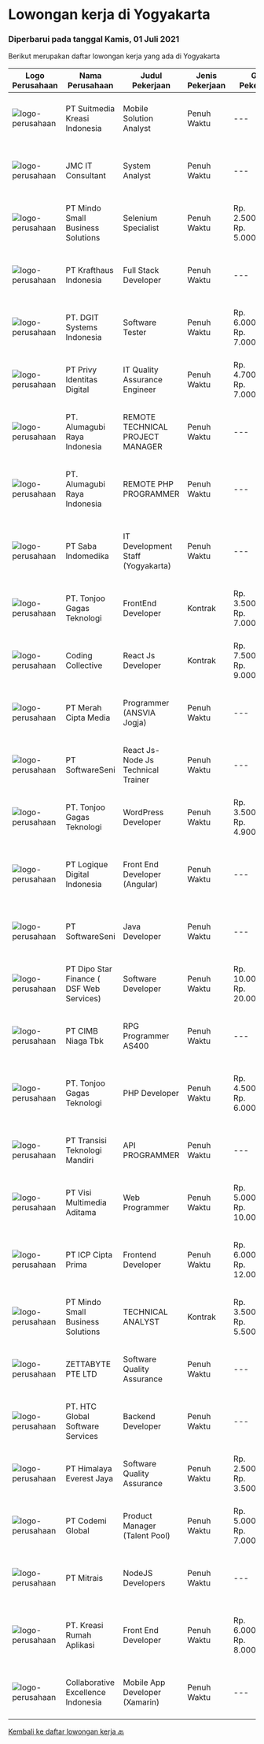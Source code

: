 
  # Lowongan kerja di Yogyakarta

  ### Diperbarui pada tanggal Kamis, 01 Juli 2021

  Berikut merupakan daftar lowongan kerja yang ada di Yogyakarta

  |Logo Perusahaan | Nama Perusahaan | Judul Pekerjaan | Jenis Pekerjaan | Gaji Pekerjaan | Lokasi | Deskripsi | Tanggal diunggah | Pranala |
  | -------------- | --------------- | --------------- | --------- | --------- | -------------- | ------- | ----------- | ----------- |
  |![logo-perusahaan](https://image-service-cdn.seek.com.au/d1d6d9e7af7147dee7b7111b97e67641fcf252e0/ee4dce1061f3f616224767ad58cb2fc751b8d2dc)|PT Suitmedia Kreasi Indonesia|Mobile Solution Analyst|Penuh Waktu|---|Jakarta Raya|Role: You will analyze, design, and deliver high-quality mobile applications. Responsibilities: Conduct research to understand what clients need and...|Rabu, 30 Juni 2021|https://www.jobstreet.co.id/id/job/mobile-solution-analyst-3568635?token=0~17572cc4-71ba-49bf-abbc-fea5eed6888e&sectionRank=1&jobId=jobstreet-id-job-3568635|
|![logo-perusahaan](https://image-service-cdn.seek.com.au/a2204a6f248fedfcfbb4d393e68e7d11a2931c9a/ee4dce1061f3f616224767ad58cb2fc751b8d2dc)|JMC IT Consultant|System Analyst|Penuh Waktu|---|Bantul|Greetings!We are growing IT Consultant that focused on E-Gov industry. Within 12 years, we are already helping more than 300 IT development in...|Rabu, 30 Juni 2021|https://www.jobstreet.co.id/id/job/system-analyst-3562209?token=0~17572cc4-71ba-49bf-abbc-fea5eed6888e&sectionRank=2&jobId=jobstreet-id-job-3562209|
|![logo-perusahaan](https://image-service-cdn.seek.com.au/bd9c5207a79d42ed096a1b2bad14bef66654f2f2/ee4dce1061f3f616224767ad58cb2fc751b8d2dc)|PT Mindo Small Business Solutions|Selenium Specialist|Penuh Waktu|Rp. 2.500.000-Rp. 5.000.000|Yogyakarta|We are currently looking for Selenium Specialist Staff for our Yogyakarta office. As part of Mindo's Property Operations &amp; Enhancement team, you...|Rabu, 30 Juni 2021|https://www.jobstreet.co.id/id/job/selenium-specialist-3561440?token=0~17572cc4-71ba-49bf-abbc-fea5eed6888e&sectionRank=3&jobId=jobstreet-id-job-3561440|
|![logo-perusahaan](https://image-service-cdn.seek.com.au/bef45686e3919076089a028d297160d83ed7cc14/ee4dce1061f3f616224767ad58cb2fc751b8d2dc)|PT Krafthaus Indonesia|Full Stack Developer|Penuh Waktu|---|Yogyakarta|We are looking for a Full-stack Software Developer for https://paperlust.co/ to build and maintain functional web pages and applications.As a Full...|Rabu, 30 Juni 2021|https://www.jobstreet.co.id/id/job/full-stack-developer-3556505?token=0~17572cc4-71ba-49bf-abbc-fea5eed6888e&sectionRank=4&jobId=jobstreet-id-job-3556505|
|![logo-perusahaan](https://image-service-cdn.seek.com.au/e93bc75036be941b9c3ff3a55670cb236457b0c4/ee4dce1061f3f616224767ad58cb2fc751b8d2dc)|PT. DGIT Systems Indonesia|Software Tester|Penuh Waktu|Rp. 6.000.000-Rp. 7.000.000|Bali|We believe work should be a fun development journey but the challenging one! Our great teams will support you to achieve that and delivering great...|Senin, 28 Juni 2021|https://www.jobstreet.co.id/id/job/software-tester-3566840?token=0~17572cc4-71ba-49bf-abbc-fea5eed6888e&sectionRank=5&jobId=jobstreet-id-job-3566840|
|![logo-perusahaan](https://image-service-cdn.seek.com.au/1ce07e920cd3ef33658542630cd2b0dbfe789bee/ee4dce1061f3f616224767ad58cb2fc751b8d2dc)|PT Privy Identitas Digital|IT Quality Assurance Engineer|Penuh Waktu|Rp. 4.700.000-Rp. 7.000.000|Yogyakarta|Jobdescription: Responsible for testing changes and upgrades to business applications with the aim of detecting any problems with the application....|Rabu, 30 Juni 2021|https://www.jobstreet.co.id/id/job/it-quality-assurance-engineer-3561292?token=0~17572cc4-71ba-49bf-abbc-fea5eed6888e&sectionRank=6&jobId=jobstreet-id-job-3561292|
|![logo-perusahaan](https://image-service-cdn.seek.com.au/9328c57511f92a9f992df30ec9addcc1f6a62e42/ee4dce1061f3f616224767ad58cb2fc751b8d2dc)|PT. Alumagubi Raya Indonesia|REMOTE TECHNICAL PROJECT MANAGER|Penuh Waktu|---|Yogyakarta|Job Descriptions: Work directly with clients and development teams Provide planning &amp; resource scheduling. This will include tracking the team...|Selasa, 29 Juni 2021|https://www.jobstreet.co.id/id/job/remote-technical-project-manager-3568131?token=0~17572cc4-71ba-49bf-abbc-fea5eed6888e&sectionRank=7&jobId=jobstreet-id-job-3568131|
|![logo-perusahaan](https://image-service-cdn.seek.com.au/9328c57511f92a9f992df30ec9addcc1f6a62e42/ee4dce1061f3f616224767ad58cb2fc751b8d2dc)|PT. Alumagubi Raya Indonesia|REMOTE PHP PROGRAMMER|Penuh Waktu|---|Yogyakarta|REMOTE PHP PROGRAMMER DESKRIPSI PEKERJAAN          Develop, test, debug, and deploy web applications. Develop appropriate code structures to solve...|Selasa, 29 Juni 2021|https://www.jobstreet.co.id/id/job/remote-php-programmer-3568049?token=0~17572cc4-71ba-49bf-abbc-fea5eed6888e&sectionRank=8&jobId=jobstreet-id-job-3568049|
|![logo-perusahaan](https://image-service-cdn.seek.com.au/fd4e0e8b1c4e3845b01f36c504d8073041e3b470/ee4dce1061f3f616224767ad58cb2fc751b8d2dc)|PT Saba Indomedika|IT Development Staff (Yogyakarta)|Penuh Waktu|---|Yogyakarta|Deskripsi Pekerjaan Membuat program untuk kebutuhan perusahaan khususnya aplikasi Finance Memformulasikan spesifikasi program dan basic prototypes...|Minggu, 27 Juni 2021|https://www.jobstreet.co.id/id/job/it-development-staff-yogyakarta-3560234?token=0~17572cc4-71ba-49bf-abbc-fea5eed6888e&sectionRank=9&jobId=jobstreet-id-job-3560234|
|![logo-perusahaan](https://image-service-cdn.seek.com.au/a083bcf6cafe02d372853a92180973ccc0b39376/ee4dce1061f3f616224767ad58cb2fc751b8d2dc)|PT. Tonjoo Gagas Teknologi|FrontEnd Developer|Kontrak|Rp. 3.500.000-Rp. 7.000.000|Sleman|✔ Kualifikasi: Minimal pendidikan Diploma (D3) / Sarjana (S1) Minimal Pengalaman 2 tahun di bidang Front-End Developer Menguasai secara tuntas: HTML,...|Rabu, 30 Juni 2021|https://www.jobstreet.co.id/id/job/frontend-developer-3556141?token=0~17572cc4-71ba-49bf-abbc-fea5eed6888e&sectionRank=10&jobId=jobstreet-id-job-3556141|
|![logo-perusahaan](https://image-service-cdn.seek.com.au/173d90a4796b9060b32d48ba09d1cc3a5bacc8b1/ee4dce1061f3f616224767ad58cb2fc751b8d2dc)|Coding Collective|React Js Developer|Kontrak|Rp. 7.500.000-Rp. 9.000.000|Jakarta Raya|Requirements: Experience in React Js, Node Js (Knowledge in Typescript is a plus). Expertise in Object-Oriented Programming and Web Service (RESTfull...|Rabu, 30 Juni 2021|https://www.jobstreet.co.id/id/job/react-js-developer-3568852?token=0~17572cc4-71ba-49bf-abbc-fea5eed6888e&sectionRank=11&jobId=jobstreet-id-job-3568852|
|![logo-perusahaan](https://image-service-cdn.seek.com.au/e1dd4270f52ae8e7b91b7ebc9c6012883f212cfe/ee4dce1061f3f616224767ad58cb2fc751b8d2dc)|PT Merah Cipta Media|Programmer (ANSVIA Jogja)|Penuh Waktu|---|Yogyakarta|Bachelor Degree from Computer Science, Information Technology, or other related majors Minimal 2 years’ experience as a web programmer ( JAVA )...|Rabu, 30 Juni 2021|https://www.jobstreet.co.id/id/job/programmer-ansvia-jogja-3557180?token=0~17572cc4-71ba-49bf-abbc-fea5eed6888e&sectionRank=12&jobId=jobstreet-id-job-3557180|
|![logo-perusahaan](https://image-service-cdn.seek.com.au/c05a3e3e627c08dd9cbb310c1a48f4a5a42787b6/ee4dce1061f3f616224767ad58cb2fc751b8d2dc)|PT SoftwareSeni|React Js-Node Js Technical Trainer|Penuh Waktu|---|Yogyakarta|SoftwareSeni is a Software Development Company based in Yogyakarta &amp; Sydney, Australia. We have been designing and developing phone apps,...|Selasa, 29 Juni 2021|https://www.jobstreet.co.id/id/job/react-js-node-js-technical-trainer-3567977?token=0~17572cc4-71ba-49bf-abbc-fea5eed6888e&sectionRank=13&jobId=jobstreet-id-job-3567977|
|![logo-perusahaan](https://image-service-cdn.seek.com.au/a083bcf6cafe02d372853a92180973ccc0b39376/ee4dce1061f3f616224767ad58cb2fc751b8d2dc)|PT. Tonjoo Gagas Teknologi|WordPress Developer|Penuh Waktu|Rp. 3.500.000-Rp. 4.900.000|Sleman|✔ Requirement: Minimal pendidikan Diploma (D3) / Sarjana (S1) Menguasai HTML, CSS, dan JS Menguasai PHP Menguasai dasar Wordpress Development...|Rabu, 30 Juni 2021|https://www.jobstreet.co.id/id/job/wordpress-developer-3556140?token=0~17572cc4-71ba-49bf-abbc-fea5eed6888e&sectionRank=14&jobId=jobstreet-id-job-3556140|
|![logo-perusahaan](https://image-service-cdn.seek.com.au/c7afa992dbb3df981b5d1f490d0e6bbed02c8faf/ee4dce1061f3f616224767ad58cb2fc751b8d2dc)|PT Logique Digital Indonesia|Front End Developer (Angular)|Penuh Waktu|---|Jakarta Raya|Deskripsi Pekerjaan: Merancang dan mengembangkan user interface menggunakan angularJS Mengembangkan fungsi (code) yang efisien, reusable, testable dan...|Selasa, 29 Juni 2021|https://www.jobstreet.co.id/id/job/front-end-developer-angular-3568117?token=0~17572cc4-71ba-49bf-abbc-fea5eed6888e&sectionRank=15&jobId=jobstreet-id-job-3568117|
|![logo-perusahaan](https://image-service-cdn.seek.com.au/c05a3e3e627c08dd9cbb310c1a48f4a5a42787b6/ee4dce1061f3f616224767ad58cb2fc751b8d2dc)|PT SoftwareSeni|Java Developer|Penuh Waktu|---|Yogyakarta|SoftwareSeni is a Software Development Company based in Yogyakarta &amp; Sydney, Australia. We have been designing and developing phone apps,...|Selasa, 29 Juni 2021|https://www.jobstreet.co.id/id/job/java-developer-3555281?token=0~17572cc4-71ba-49bf-abbc-fea5eed6888e&sectionRank=16&jobId=jobstreet-id-job-3555281|
|![logo-perusahaan](https://us.123rf.com/450wm/pavelstasevich/pavelstasevich1811/pavelstasevich181101027/112815900-stock-vector-no-image-available-icon-flat-vector.jpg?ver=6)|PT Dipo Star Finance ( DSF Web Services)|Software Developer|Penuh Waktu|Rp. 10.000.000-Rp. 20.000.000|Jakarta Pusat|Job Description Collaborate with cross-functional teams (Sales, Marketing, Hardware, Product, Mobile, DevOps, UX, Data Science, Data Engineering, QA,...|Selasa, 29 Juni 2021|https://www.jobstreet.co.id/id/job/software-developer-3555155?token=0~17572cc4-71ba-49bf-abbc-fea5eed6888e&sectionRank=17&jobId=jobstreet-id-job-3555155|
|![logo-perusahaan](https://image-service-cdn.seek.com.au/2c6f6f12cb15b08239744ca7630b97fee07e84ce/ee4dce1061f3f616224767ad58cb2fc751b8d2dc)|PT CIMB Niaga Tbk|RPG Programmer AS400|Penuh Waktu|---|Jakarta Raya|Job Description: Create new program and modification as required by business unit Prepare system solution on root cause as preventive action Create...|Minggu, 27 Juni 2021|https://www.jobstreet.co.id/id/job/rpg-programmer-as400-3559775?token=0~17572cc4-71ba-49bf-abbc-fea5eed6888e&sectionRank=18&jobId=jobstreet-id-job-3559775|
|![logo-perusahaan](https://image-service-cdn.seek.com.au/a083bcf6cafe02d372853a92180973ccc0b39376/ee4dce1061f3f616224767ad58cb2fc751b8d2dc)|PT. Tonjoo Gagas Teknologi|PHP Developer|Penuh Waktu|Rp. 4.500.000-Rp. 6.000.000|Yogyakarta|✔ Requirement Mempunyai pengalaman sebagai PHP DEV minimal 2 tahun. Menguasai Wordpress dan Laravel menjadi nilai plus serta jika belum bisa, bersedia...|Rabu, 30 Juni 2021|https://www.jobstreet.co.id/id/job/php-developer-3561676?token=0~17572cc4-71ba-49bf-abbc-fea5eed6888e&sectionRank=19&jobId=jobstreet-id-job-3561676|
|![logo-perusahaan](https://image-service-cdn.seek.com.au/b282dd8b9ab3571cdc718527a8470c39dde8a380/ee4dce1061f3f616224767ad58cb2fc751b8d2dc)|PT Transisi Teknologi Mandiri|API PROGRAMMER|Penuh Waktu|---|Sleman|Kualifikasi: Kandidat memiliki kemampuan komunikasi dan interpersonal yang baik (manners before knowledge) Kandidat memiliki pengalaman minimal 1...|Minggu, 27 Juni 2021|https://www.jobstreet.co.id/id/job/api-programmer-3559861?token=0~17572cc4-71ba-49bf-abbc-fea5eed6888e&sectionRank=20&jobId=jobstreet-id-job-3559861|
|![logo-perusahaan](https://image-service-cdn.seek.com.au/b8528c389ba1b59ec14f571684d5a518b5b2a7b1/ee4dce1061f3f616224767ad58cb2fc751b8d2dc)|PT Visi Multimedia Aditama|Web Programmer|Penuh Waktu|Rp. 5.000.000-Rp. 10.000.000|Bali|Requirements: Candidate must possess at least a Diploma, Bachelor's Degree, Art/ Design/ Creative Multimedia, Computer Science/Information Technology,...|Selasa, 29 Juni 2021|https://www.jobstreet.co.id/id/job/web-programmer-3568086?token=0~17572cc4-71ba-49bf-abbc-fea5eed6888e&sectionRank=21&jobId=jobstreet-id-job-3568086|
|![logo-perusahaan](https://image-service-cdn.seek.com.au/e56714d2bebb003bc7f4ea21cd93028d057ae476/ee4dce1061f3f616224767ad58cb2fc751b8d2dc)|PT ICP Cipta Prima|Frontend Developer|Penuh Waktu|Rp. 6.000.000-Rp. 12.000.000|Yogyakarta|Persyaratan- Mampu menghasilkan kode berkualitas tinggi &amp; terukur- Pemahaman yang baik tentang UI responsif- Pemahaman yang baik tentang aliran...|Senin, 28 Juni 2021|https://www.jobstreet.co.id/id/job/frontend-developer-3560759?token=0~17572cc4-71ba-49bf-abbc-fea5eed6888e&sectionRank=22&jobId=jobstreet-id-job-3560759|
|![logo-perusahaan](https://image-service-cdn.seek.com.au/bd9c5207a79d42ed096a1b2bad14bef66654f2f2/ee4dce1061f3f616224767ad58cb2fc751b8d2dc)|PT Mindo Small Business Solutions|TECHNICAL ANALYST|Kontrak|Rp. 3.500.000-Rp. 5.500.000|Yogyakarta|Job Description : Provide incoming help requests from end-users and prioritize/escalate the issues appropriately. Investigating technical/data issues...|Sabtu, 26 Juni 2021|https://www.jobstreet.co.id/id/job/technical-analyst-3559600?token=0~17572cc4-71ba-49bf-abbc-fea5eed6888e&sectionRank=23&jobId=jobstreet-id-job-3559600|
|![logo-perusahaan](https://image-service-cdn.seek.com.au/a9ad8fdd00d66418bb5e9ec41ddbc2318ccec822/ee4dce1061f3f616224767ad58cb2fc751b8d2dc)|ZETTABYTE PTE LTD|Software Quality Assurance|Penuh Waktu|---|Yogyakarta|Company IntroductionZettabyte is a software development company that focuses on the education sector. We work together with our multicultural team...|Jumat, 25 Juni 2021|https://www.jobstreet.co.id/id/job/software-quality-assurance-3557457?token=0~17572cc4-71ba-49bf-abbc-fea5eed6888e&sectionRank=24&jobId=jobstreet-id-job-3557457|
|![logo-perusahaan](https://image-service-cdn.seek.com.au/81edf638f3ab4a4982d3282a5aeaa4bde3fc3e25/ee4dce1061f3f616224767ad58cb2fc751b8d2dc)|PT. HTC Global Software Services|Backend Developer|Penuh Waktu|---|Yogyakarta|Bachelor degrees in Computer Science/Information Technology Understand Architecture Microservices Good knowledge in Java programming language is a...|Minggu, 27 Juni 2021|https://www.jobstreet.co.id/id/job/backend-developer-3559800?token=0~17572cc4-71ba-49bf-abbc-fea5eed6888e&sectionRank=25&jobId=jobstreet-id-job-3559800|
|![logo-perusahaan](https://image-service-cdn.seek.com.au/918057ce7efa9e47b516240b9a1604a6c65ba38c/ee4dce1061f3f616224767ad58cb2fc751b8d2dc)|PT Himalaya Everest Jaya|Software Quality Assurance|Penuh Waktu|Rp. 2.500.000-Rp. 3.500.000|Yogyakarta|Required skills : ability to write test plans and test cases based on technical system requirement ability to think outside-of-the-box - Bugs can...|Sabtu, 26 Juni 2021|https://www.jobstreet.co.id/id/job/software-quality-assurance-3558630?token=0~17572cc4-71ba-49bf-abbc-fea5eed6888e&sectionRank=26&jobId=jobstreet-id-job-3558630|
|![logo-perusahaan](https://image-service-cdn.seek.com.au/8149326804c05fbb07b7e748fec1155fc8788f12/ee4dce1061f3f616224767ad58cb2fc751b8d2dc)|PT Codemi Global|Product Manager (Talent Pool)|Penuh Waktu|Rp. 5.000.000-Rp. 7.000.000|Yogyakarta|Working in Yogyakarta but willing to business travel to Jakarta At least 3 years of experience in Product Management Experience in Mobile App Product...|Sabtu, 26 Juni 2021|https://www.jobstreet.co.id/id/job/product-manager-talent-pool-3553928?token=0~17572cc4-71ba-49bf-abbc-fea5eed6888e&sectionRank=27&jobId=jobstreet-id-job-3553928|
|![logo-perusahaan](https://image-service-cdn.seek.com.au/969b0c47f133a1e0155056a5d964c63953dd6304/ee4dce1061f3f616224767ad58cb2fc751b8d2dc)|PT Mitrais|NodeJS Developers|Penuh Waktu|---|Bali|Build your Career with Mitrais! We're urgently looking for experienced NodeJS Developers to be part of our team for an immediate start.Our client is a...|Jumat, 25 Juni 2021|https://www.jobstreet.co.id/id/job/nodejs-developers-3557891?token=0~17572cc4-71ba-49bf-abbc-fea5eed6888e&sectionRank=28&jobId=jobstreet-id-job-3557891|
|![logo-perusahaan](https://image-service-cdn.seek.com.au/13f7466ed464c1e6442064fa0564efac70e6da12/ee4dce1061f3f616224767ad58cb2fc751b8d2dc)|PT. Kreasi Rumah Aplikasi|Front End Developer|Penuh Waktu|Rp. 6.000.000-Rp. 8.000.000|Bantul|Memiliki pengalaman 2-5 tahun dalam pengembangan Front End Sangat memahami konsep HTML, CSS, dan Javascript Berpengalaman dalam menggunakan...|Jumat, 25 Juni 2021|https://www.jobstreet.co.id/id/job/front-end-developer-3557941?token=0~17572cc4-71ba-49bf-abbc-fea5eed6888e&sectionRank=29&jobId=jobstreet-id-job-3557941|
|![logo-perusahaan](https://image-service-cdn.seek.com.au/7145b1ba6bc0dbd678e2bf86d776dd2b1b9b81f6/ee4dce1061f3f616224767ad58cb2fc751b8d2dc)|Collaborative Excellence Indonesia|Mobile App Developer (Xamarin)|Penuh Waktu|---|Jakarta Raya|Responsibilities: Capable of understanding and delivering development according to plan Understanding software development lifecycle, solution,...|Sabtu, 26 Juni 2021|https://www.jobstreet.co.id/id/job/mobile-app-developer-xamarin-3559615?token=0~17572cc4-71ba-49bf-abbc-fea5eed6888e&sectionRank=30&jobId=jobstreet-id-job-3559615|


  [Kembali ke daftar lowongan kerja 🔙](../README.md#daftar-lowongan-kerja)
  